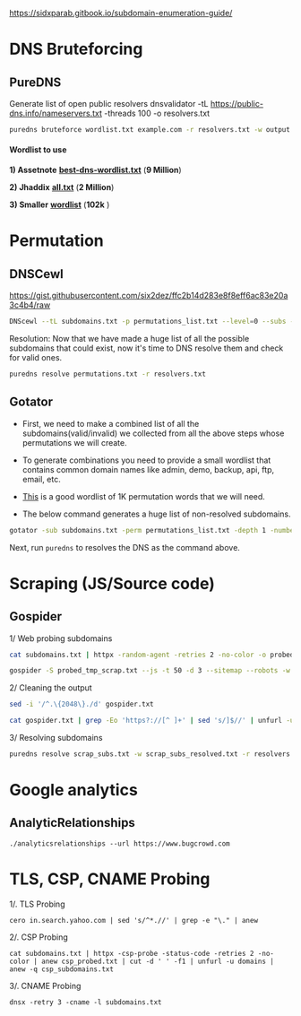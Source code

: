  https://sidxparab.gitbook.io/subdomain-enumeration-guide/
# DNS Bruteforcing
## PureDNS
Generate list of open public resolvers
dnsvalidator -tL https://public-dns.info/nameservers.txt -threads 100 -o resolvers.txt

```bash
puredns bruteforce wordlist.txt example.com -r resolvers.txt -w output.txt --wildcard-batch 1000000
```

#### Wordlist to use
**1) Assetnote** [**best-dns-wordlist.txt**](https://wordlists-cdn.assetnote.io/data/manual/best-dns-wordlist.txt) (**9 Million**)

**2) Jhaddix** [**all.txt**](https://gist.github.com/jhaddix/f64c97d0863a78454e44c2f7119c2a6a) (**2 Million**)

**3) Smaller** [**wordlist**](https://gist.github.com/six2dez/a307a04a222fab5a57466c51e1569acf/raw) (**102k** )

# Permutation
## DNSCewl
https://gist.githubusercontent.com/six2dez/ffc2b14d283e8f8eff6ac83e20a3c4b4/raw
```bash
DNScewl --tL subdomains.txt -p permutations_list.txt --level=0 --subs --no-color | tail -n +14 > permutations.txt
```
Resolution:
Now that we have made a huge list of all the possible subdomains that could exist, now it's time to DNS resolve them and check for valid ones.
```bash
puredns resolve permutations.txt -r resolvers.txt
```
## Gotator
-   First, we need to make a combined list of all the subdomains(valid/invalid) we collected from all the above steps whose permutations we will create.
    
-   To generate combinations you need to provide a small wordlist that contains common domain names like admin, demo, backup, api, ftp, email, etc.
    
-   [This](https://gist.githubusercontent.com/six2dez/ffc2b14d283e8f8eff6ac83e20a3c4b4/raw) is a good wordlist of 1K permutation words that we will need.
    
-   The below command generates a huge list of non-resolved subdomains.
```bash
gotator -sub subdomains.txt -perm permutations_list.txt -depth 1 -numbers 10 -mindup -adv -md > gotator1.txt
```
Next, run `puredns` to resolves the DNS as the command above.

# Scraping (JS/Source code)
## Gospider
1/ Web probing subdomains
```bash
cat subdomains.txt | httpx -random-agent -retries 2 -no-color -o probed_tmp_scrap.txt
```
```bash
gospider -S probed_tmp_scrap.txt --js -t 50 -d 3 --sitemap --robots -w -r > gospider.txt
```
2/ Cleaning the output
```bash
sed -i '/^.\{2048\}./d' gospider.txt
```
```bash
cat gospider.txt | grep -Eo 'https?://[^ ]+' | sed 's/]$//' | unfurl -u domains | grep ".example.com$" | sort -u scrap_subs.txt
```

3/ Resolving subdomains
```bash
puredns resolve scrap_subs.txt -w scrap_subs_resolved.txt -r resolvers.txt
```

# Google analytics
## AnalyticRelationships
```
./analyticsrelationships --url https://www.bugcrowd.com
```

# TLS, CSP, CNAME Probing
1/. TLS Probing
```
cero in.search.yahoo.com | sed 's/^*.//' | grep -e "\." | anew 
```
2/. CSP Probing
```
cat subdomains.txt | httpx -csp-probe -status-code -retries 2 -no-color | anew csp_probed.txt | cut -d ' ' -f1 | unfurl -u domains | anew -q csp_subdomains.txt
```
3/. CNAME Probing
```
dnsx -retry 3 -cname -l subdomains.txt
```